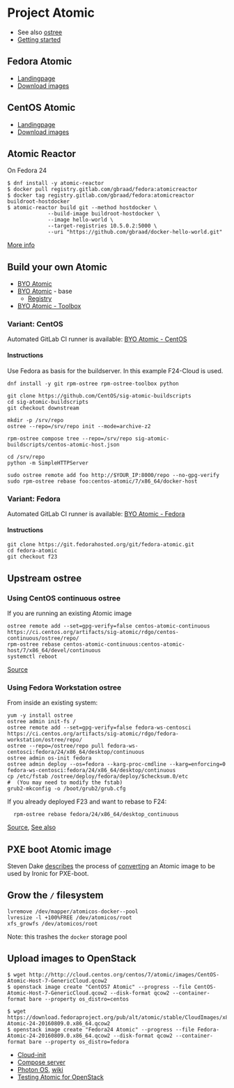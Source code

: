 Project Atomic
==============

  * See also [ostree](ostree.md)
  * [Getting started](http://www.projectatomic.io/download/)


Fedora Atomic
-------------

  * [Landingpage](https://getfedora.org/cloud/download/atomic.html)
  * [Download images](https://mirrors.kernel.org/fedora-alt/atomic/stable/Cloud-Images/x86_64/Images/)


CentOS Atomic
-------------

  * [Landingpage](https://wiki.centos.org/SpecialInterestGroup/Atomic/Download/)
  * [Download images](http://cloud.centos.org/centos/7/atomic/images/)


Atomic Reactor
--------------

On Fedora 24
```
$ dnf install -y atomic-reactor
$ docker pull registry.gitlab.com/gbraad/fedora:atomicreactor
$ docker tag registry.gitlab.com/gbraad/fedora:atomicreactor buildroot-hostdocker
$ atomic-reactor build git --method hostdocker \
             --build-image buildroot-hostdocker \
             --image hello-world \
             --target-registries 10.5.0.2:5000 \
             --uri "https://github.com/gbraad/docker-hello-world.git"
```

[More info](https://github.com/projectatomic/atomic-reactor)


## Build your own Atomic

  * [BYO Atomic](https://github.com/jasonbrooks/byo-atomic)
  * [BYO Atomic](https://gitlab.com/gbraad/byo-atomic) - base
    * [Registry](https://gitlab.com/gbraad/byo-atomic/container_registry)
  * [BYO Atomic - Toolbox](https://gitlab.com/gbraad/byo-atomic-toolbox)


### Variant: CentOS
Automated GitLab CI runner is available: [BYO Atomic - CentOS](https://gitlab.com/gbraad/byo-atomic-centos)


#### Instructions
Use Fedora as basis for the buildserver. In this example F24-Cloud is used.

```
dnf install -y git rpm-ostree rpm-ostree-toolbox python

git clone https://github.com/CentOS/sig-atomic-buildscripts
cd sig-atomic-buildscripts
git checkout downstream

mkdir -p /srv/repo
ostree --repo=/srv/repo init --mode=archive-z2

rpm-ostree compose tree --repo=/srv/repo sig-atomic-buildscripts/centos-atomic-host.json

cd /srv/repo
python -m SimpleHTTPServer
```

```
sudo ostree remote add foo http://$YOUR_IP:8000/repo --no-gpg-verify
sudo rpm-ostree rebase foo:centos-atomic/7/x86_64/docker-host
```


### Variant: Fedora
Automated GitLab CI runner is available: [BYO Atomic - Fedora](https://gitlab.com/gbraad/byo-atomic-fedora)


#### Instructions
```
git clone https://git.fedorahosted.org/git/fedora-atomic.git
cd fedora-atomic
git checkout f23
```

## Upstream ostree

### Using CentOS continuous ostree

If you are running an existing Atomic image
```
ostree remote add --set=gpg-verify=false centos-atomic-continuous https://ci.centos.org/artifacts/sig-atomic/rdgo/centos-continuous/ostree/repo/
rpm-ostree rebase centos-atomic-continuous:centos-atomic-host/7/x86_64/devel/continuous
systemctl reboot
```

[Source](https://wiki.centos.org/SpecialInterestGroup/Atomic/Devel)


### Using Fedora Workstation ostree

From inside an existing system:
```
yum -y install ostree
ostree admin init-fs /
ostree remote add --set=gpg-verify=false fedora-ws-centosci https://ci.centos.org/artifacts/sig-atomic/rdgo/fedora-workstation/ostree/repo/
ostree --repo=/ostree/repo pull fedora-ws-centosci:fedora/24/x86_64/desktop/continuous
ostree admin os-init fedora
ostree admin deploy --os=fedora --karg-proc-cmdline --karg=enforcing=0 fedora-ws-centosci:fedora/24/x86_64/desktop/continuous
cp /etc/fstab /ostree/deploy/fedora/deploy/$checksum.0/etc
#  (You may need to modify the fstab)
grub2-mkconfig -o /boot/grub2/grub.cfg
```

If you already deployed F23 and want to rebase to F24:
```
  rpm-ostree rebase fedora/24/x86_64/desktop_continuous
```

[Source](https://ci.centos.org/job/atomic-fedora-ws/), [See also](https://fedoraproject.org/wiki/Changes/WorkstationOstree)


## PXE boot Atomic image

Steven Dake [describes](https://sdake.io/2014/12/09/isnt-it-atomic-on-openstack-ironic-dont-you-think/) the process of [converting](https://github.com/sdake/fedora-atomic-to-liveos-pxe) an Atomic image to be used by Ironic for PXE-boot.


## Grow the `/` filesystem
```
lvremove /dev/mapper/atomicos-docker--pool
lvresize -l +100%FREE /dev/atomicos/root
xfs_growfs /dev/atomicos/root
```

Note: this trashes the `docker` storage pool


## Upload images to OpenStack

```
$ wget http://http://cloud.centos.org/centos/7/atomic/images/CentOS-Atomic-Host-7-GenericCloud.qcow2
$ openstack image create "CentOS7 Atomic" --progress --file CentOS-Atomic-Host-7-GenericCloud.qcow2 --disk-format qcow2 --container-format bare --property os_distro=centos
```

```
$ wget https://download.fedoraproject.org/pub/alt/atomic/stable/CloudImages/x86_64/images/Fedora-Atomic-24-20160809.0.x86_64.qcow2
$ openstack image create "Fedora24 Atomic" --progress --file Fedora-Atomic-24-20160809.0.x86_64.qcow2 --disk-format qcow2 --container-format bare --property os_distro=fedora
```

  * [Cloud-init](cloudinit.md)
  * [Compose server](https://github.com/projectatomic/rpm-ostree/blob/master/docs/manual/compose-server.md)
  * [Photon OS](https://github.com/vmware/photon), [wiki](https://github.com/vmware/photon/wiki/Photon-RPM-OSTree:-Preface)
  * [Testing Atomic for OpenStack](https://gist.github.com/gbraad/36c572fe58aeee703c829c94d9dc8a95)
